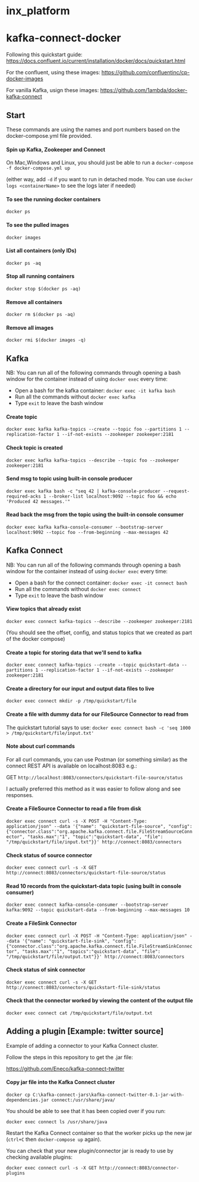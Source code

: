 # inx_platform
# kafka-connect-docker
Following this quickstart guide: https://docs.confluent.io/current/installation/docker/docs/quickstart.html

For the confluent, using these images:
https://github.com/confluentinc/cp-docker-images

For vanilla Kafka, usign these images:
https://github.com/1ambda/docker-kafka-connect


## Start

These commands are using the names and port numbers based on the docker-compose.yml file provided.

#### Spin up Kafka, Zookeeper and Connect

On Mac,Windows and Linux, you should just be able to run a `docker-compose -f docker-compose.yml up`


(either way, add `-d` if you want to run in detached mode. You can use `docker logs <containerName>` to see the logs later if needed)

#### To see the running docker containers
`docker ps`

#### To see the pulled images

`docker images`

#### List all containers (only IDs)

`docker ps -aq`

#### Stop all running containers

`docker stop $(docker ps -aq)`

#### Remove all containers

`docker rm $(docker ps -aq)`

#### Remove all images

`docker rmi $(docker images -q)`




## Kafka

NB: You can run all of the following commands through opening a bash window for the container instead of using `docker exec` every time:

- Open a bash for the kafka container: `docker exec -it kafka bash`
- Run all the commands without `docker exec kafka`
- Type `exit` to leave the bash window

#### Create topic
`docker exec kafka kafka-topics --create --topic foo --partitions 1 --replication-factor 1 --if-not-exists --zookeeper zookeeper:2181`

#### Check topic is created
`docker exec kafka kafka-topics --describe --topic foo --zookeeper zookeeper:2181`

#### Send msg to topic using built-in console producer
`docker exec kafka bash -c "seq 42 | kafka-console-producer --request-required-acks 1 --broker-list localhost:9092 --topic foo && echo 'Produced 42 messages.'"`

#### Read back the msg from the topic using the built-in console consumer
`docker exec kafka kafka-console-consumer --bootstrap-server localhost:9092 --topic foo --from-beginning --max-messages 42`

## Kafka Connect

NB: You can run all of the following commands through opening a bash window for the container instead of using `docker exec` every time:

- Open a bash for the connect container: `docker exec -it connect bash`
- Run all the commands without `docker exec connect`
- Type `exit` to leave the bash window

#### View topics that already exist
`docker exec connect kafka-topics --describe --zookeeper zookeeper:2181`

(You should see the offset, config, and status topics that we created as part of the docker compose)

#### Create a topic for storing data that we'll send to kafka
`docker exec connect kafka-topics --create --topic quickstart-data --partitions 1 --replication-factor 1 --if-not-exists --zookeeper zookeeper:2181`

#### Create a directory for our input and output data files to live
`docker exec connect mkdir -p /tmp/quickstart/file`

#### Create a file with dummy data for our FileSource Connector to read from
The quickstart tutorial says to use:
`docker exec connect bash -c 'seq 1000 > /tmp/quickstart/file/input.txt'`

#### Note about curl commands
For all curl commands, you can use Postman (or something similar) as the connect REST API is available on localhost:8083 e.g.:

GET `http://localhost:8083/connectors/quickstart-file-source/status`

I actually preferred this method as it was easier to follow along and see responses.

#### Create a FileSource Connector to read a file from disk
`docker exec connect curl -s -X POST -H "Content-Type: application/json" --data '{"name": "quickstart-file-source", "config": {"connector.class":"org.apache.kafka.connect.file.FileStreamSourceConnector", "tasks.max":"1", "topic":"quickstart-data", "file": "/tmp/quickstart/file/input.txt"}}' http://connect:8083/connectors`

#### Check status of source connector
`docker exec connect curl -s -X GET http://connect:8083/connectors/quickstart-file-source/status`

#### Read 10 records from the quickstart-data topic (using built in console consumer)
`docker exec connect kafka-console-consumer --bootstrap-server kafka:9092 --topic quickstart-data --from-beginning --max-messages 10`

#### Create a FileSink Connector
`docker exec connect curl -X POST -H "Content-Type: application/json" --data '{"name": "quickstart-file-sink", "config": {"connector.class":"org.apache.kafka.connect.file.FileStreamSinkConnector", "tasks.max":"1", "topics":"quickstart-data", "file": "/tmp/quickstart/file/output.txt"}}' http://connect:8083/connectors`

#### Check status of sink connector
`docker exec connect curl -s -X GET http://connect:8083/connectors/quickstart-file-sink/status`

#### Check that the connector worked by viewing the content of the output file
`docker exec connect cat /tmp/quickstart/file/output.txt`

## Adding a plugin [Example: twitter source]
Example of adding a connector to your Kafka Connect cluster.

Follow the steps in this repository to get the .jar file:

https://github.com/Eneco/kafka-connect-twitter

#### Copy jar file into the Kafka Connect cluster

`docker cp C:\kafka-connect-jars\kafka-connect-twitter-0.1-jar-with-dependencies.jar connect:/usr/share/java/`

You should be able to see that it has been copied over if you run:

`docker exec connect ls /usr/share/java`

Restart the Kafka Connect container so that the worker picks up the new jar (`ctrl+C` then `docker-compose up` again).

You can check that your new plugin/connector jar is ready to use by checking available plugins:

`docker exec connect curl -s -X GET http://connect:8083/connector-plugins`